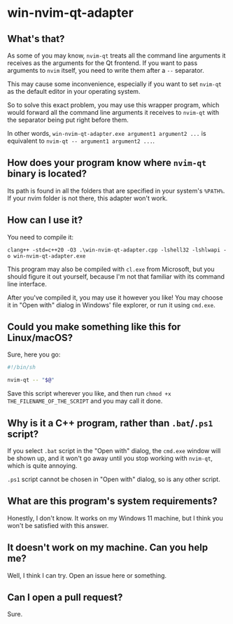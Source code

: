 # win-nvim-qt-adapter

## What's that?

As some of you may know, `nvim-qt` treats all the command line arguments it receives as the arguments for the Qt frontend. If you want to pass arguments to `nvim` itself, you need to write them after a `--` separator.

This may cause some inconvenience, especially if you want to set `nvim-qt` as the default editor in your operating system.

So to solve this exact problem, you may use this wrapper program, which would forward all the command line arguments it receives to `nvim-qt` with the separator being put right before them.

In other words, `win-nvim-qt-adapter.exe argument1 argument2 ...` is equivalent to `nvim-qt -- argument1 argument2 ...`.

## How does your program know where `nvim-qt` binary is located?

Its path is found in all the folders that are specified in your system's `%PATH%`. If your nvim folder is not there, this adapter won't work.

## How can I use it?

You need to compile it:
```
clang++ -std=c++20 -O3 .\win-nvim-qt-adapter.cpp -lshell32 -lshlwapi -o win-nvim-qt-adapter.exe
```

This program may also be compiled with `cl.exe` from Microsoft, but you should figure it out yourself, because I'm not that familiar with its command line interface.

After you've compiled it, you may use it however you like! You may choose it in "Open with" dialog in Windows' file explorer, or run it using `cmd.exe`.

## Could you make something like this for Linux/macOS?

Sure, here you go:
```sh
#!/bin/sh

nvim-qt -- "$@"
```

Save this script wherever you like, and then run `chmod +x THE_FILENAME_OF_THE_SCRIPT` and you may call it done.

## Why is it a C++ program, rather than `.bat`/`.ps1` script?

If you select `.bat` script in the "Open with" dialog, the `cmd.exe` window will be shown up, and it won't go away until you stop working with `nvim-qt`, which is quite annoying.

`.ps1` script cannot be chosen in "Open with" dialog, so is any other script.


## What are this program's system requirements?

Honestly, I don't know. It works on my Windows 11 machine, but I think you won't be satisfied with this answer.

## It doesn't work on my machine. Can you help me?

Well, I think I can try. Open an issue here or something.

## Can I open a pull request?

Sure.
